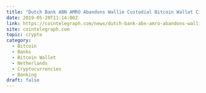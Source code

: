 ```yaml
---
title: "Dutch Bank ABN AMRO Abandons Wallie Custodial Bitcoin Wallet Citing Risk Concerns"
date: 2019-05-20T11:14:00Z
link: https://cointelegraph.com/news/dutch-bank-abn-amro-abandons-wallie-custodial-bitcoin-wallet-citing-risk-concerns?utm_medium=RSS&utm_source=hune
site: cointelegraph.com
topic: crypto
category:
  - Bitcoin
  - Banks
  - Bitcoin Wallet
  - Netherlands
  - Cryptocurrencies
  - Banking
draft: false
---
```

